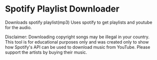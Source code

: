 # Spotify Playlist Downloader
Downloads spotify playlist(mp3)
Uses spotify to get playlists and youtube for the audio.

Disclaimer: Downloading copyright songs may be illegal in your country. This tool is for educational purposes only and was created only to show how Spotify's API can be used to download music from YouTube. Please support the artists by buying their music.
